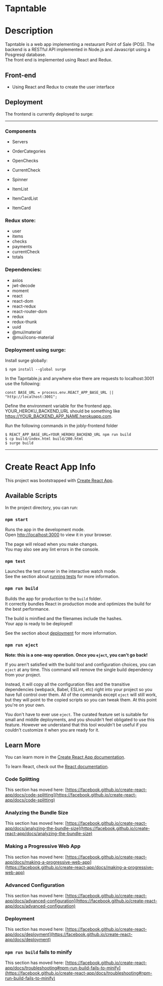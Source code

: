 # Tapntable

# Description
Tapntable is a web app implementing a restaurant Point of Sale (POS). The backend is a RESTful API implemented in Node.js and Javascript using a Posgresql database.  
The front end is implemented using React and Redux.  

## Front-end
* Using React and Redux to create the user interface

## Deployment
The frontend is currently deployed to surge:

----
### Components
* Servers
* OrderCategories
* OpenChecks
* CurrentCheck

* Spinner
* ItemList
* ItemCardList
* ItemCard

### Redux store:
* user
* items
* checks
* payments
* currentCheck
* totals

### Dependencies:
* axios
* jwt-decode
* moment
* react
* react-dom
* react-redux
* react-router-dom
* redux
* redux-thunk
* uuid
* @mui/material
* @mui/icons-material

### Deployment using surge:
Install surge globally:
```
$ npm install --global surge
```

In the Tapntable.js and anywhere else there are requests to localhost:3001 use the following:

```
const BASE_URL = process.env.REACT_APP_BASE_URL || "http://localhost:3001";
```

Define the environment variable for the frontend app. YOUR_HEROKU_BACKEND_URL should be something like https://YOUR_BACKEND_APP_NAME.herokuapp.com.

Run the following commands in the jobly-frontend folder

```
$ REACT_APP_BASE_URL=YOUR_HEROKU_BACKEND_URL npm run build
$ cp build/index.html build/200.html
$ surge build
```

---

# Create React App Info

This project was bootstrapped with [Create React App](https://github.com/facebook/create-react-app).

## Available Scripts

In the project directory, you can run:

### `npm start`

Runs the app in the development mode.\
Open [http://localhost:3000](http://localhost:3000) to view it in your browser.

The page will reload when you make changes.\
You may also see any lint errors in the console.

### `npm test`

Launches the test runner in the interactive watch mode.\
See the section about [running tests](https://facebook.github.io/create-react-app/docs/running-tests) for more information.

### `npm run build`

Builds the app for production to the `build` folder.\
It correctly bundles React in production mode and optimizes the build for the best performance.

The build is minified and the filenames include the hashes.\
Your app is ready to be deployed!

See the section about [deployment](https://facebook.github.io/create-react-app/docs/deployment) for more information.

### `npm run eject`

**Note: this is a one-way operation. Once you `eject`, you can't go back!**

If you aren't satisfied with the build tool and configuration choices, you can `eject` at any time. This command will remove the single build dependency from your project.

Instead, it will copy all the configuration files and the transitive dependencies (webpack, Babel, ESLint, etc) right into your project so you have full control over them. All of the commands except `eject` will still work, but they will point to the copied scripts so you can tweak them. At this point you're on your own.

You don't have to ever use `eject`. The curated feature set is suitable for small and middle deployments, and you shouldn't feel obligated to use this feature. However we understand that this tool wouldn't be useful if you couldn't customize it when you are ready for it.

## Learn More

You can learn more in the [Create React App documentation](https://facebook.github.io/create-react-app/docs/getting-started).

To learn React, check out the [React documentation](https://reactjs.org/).

### Code Splitting

This section has moved here: [https://facebook.github.io/create-react-app/docs/code-splitting](https://facebook.github.io/create-react-app/docs/code-splitting)

### Analyzing the Bundle Size

This section has moved here: [https://facebook.github.io/create-react-app/docs/analyzing-the-bundle-size](https://facebook.github.io/create-react-app/docs/analyzing-the-bundle-size)

### Making a Progressive Web App

This section has moved here: [https://facebook.github.io/create-react-app/docs/making-a-progressive-web-app](https://facebook.github.io/create-react-app/docs/making-a-progressive-web-app)

### Advanced Configuration

This section has moved here: [https://facebook.github.io/create-react-app/docs/advanced-configuration](https://facebook.github.io/create-react-app/docs/advanced-configuration)

### Deployment

This section has moved here: [https://facebook.github.io/create-react-app/docs/deployment](https://facebook.github.io/create-react-app/docs/deployment)

### `npm run build` fails to minify

This section has moved here: [https://facebook.github.io/create-react-app/docs/troubleshooting#npm-run-build-fails-to-minify](https://facebook.github.io/create-react-app/docs/troubleshooting#npm-run-build-fails-to-minify)
